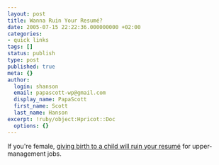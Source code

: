 ```yaml
---
layout: post
title: Wanna Ruin Your Resumé?
date: 2005-07-15 22:22:36.000000000 +02:00
categories:
- quick links
tags: []
status: publish
type: post
published: true
meta: {}
author:
  login: shanson
  email: papascott-wp@gmail.com
  display_name: PapaScott
  first_name: Scott
  last_name: Hanson
excerpt: !ruby/object:Hpricot::Doc
  options: {}
---
```

<p>If you're female, <a href="http://www.washingtonmonthly.com/archives/individual/2005_07/006730.php" title="The Washington Monthly">giving birth to a child will ruin your resum&eacute;</a> for upper-management jobs.</p>
